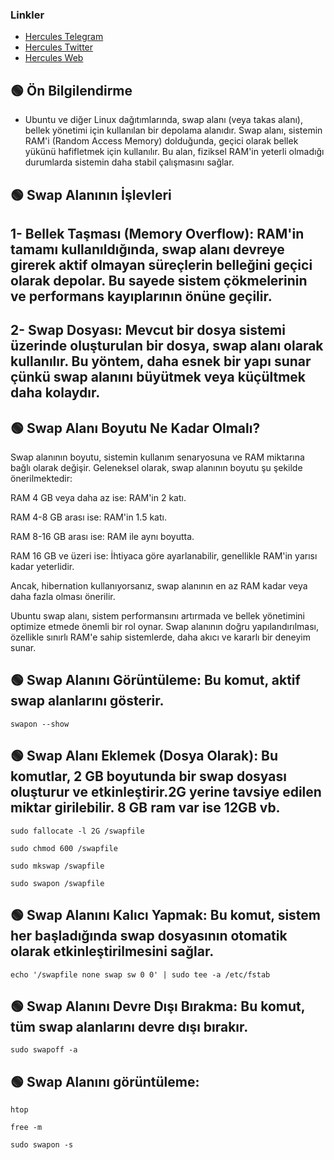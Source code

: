 

### Linkler
 * [Hercules Telegram](https://t.me/HerculesNode)
 * [Hercules Twitter](https://twitter.com/Herculesnode)
 * [Hercules Web](https://herculesnode.com)



## 🟢 Ön Bilgilendirme
- Ubuntu ve diğer Linux dağıtımlarında, swap alanı (veya takas alanı), bellek yönetimi için kullanılan bir depolama alanıdır. Swap alanı, sistemin RAM'i (Random Access Memory) dolduğunda, geçici olarak bellek yükünü hafifletmek için kullanılır. Bu alan, fiziksel RAM'in yeterli olmadığı durumlarda sistemin daha stabil çalışmasını sağlar.

## 🟢 Swap Alanının İşlevleri
## 1- Bellek Taşması (Memory Overflow): RAM'in tamamı kullanıldığında, swap alanı devreye girerek aktif olmayan süreçlerin belleğini geçici olarak depolar. Bu sayede sistem çökmelerinin ve performans kayıplarının önüne geçilir.

## 2- Swap Dosyası: Mevcut bir dosya sistemi üzerinde oluşturulan bir dosya, swap alanı olarak kullanılır. Bu yöntem, daha esnek bir yapı sunar çünkü swap alanını büyütmek veya küçültmek daha kolaydır.

## 🟢 Swap Alanı Boyutu Ne Kadar Olmalı?
Swap alanının boyutu, sistemin kullanım senaryosuna ve RAM miktarına bağlı olarak değişir. Geleneksel olarak, swap alanının boyutu şu şekilde önerilmektedir:

RAM 4 GB veya daha az ise: RAM'in 2 katı.

RAM 4-8 GB arası ise: RAM'in 1.5 katı.

RAM 8-16 GB arası ise: RAM ile aynı boyutta.

RAM 16 GB ve üzeri ise: İhtiyaca göre ayarlanabilir, genellikle RAM'in yarısı kadar yeterlidir.

Ancak, hibernation kullanıyorsanız, swap alanının en az RAM kadar veya daha fazla olması önerilir.

Ubuntu swap alanı, sistem performansını artırmada ve bellek yönetimini optimize etmede önemli bir rol oynar. Swap alanının doğru yapılandırılması, özellikle sınırlı RAM'e sahip sistemlerde, daha akıcı ve kararlı bir deneyim sunar.



## 🟢 Swap Alanını Görüntüleme: Bu komut, aktif swap alanlarını gösterir.


```shell
swapon --show
```

## 🟢 Swap Alanı Eklemek (Dosya Olarak): Bu komutlar, 2 GB boyutunda bir swap dosyası oluşturur ve etkinleştirir.2G yerine tavsiye edilen miktar girilebilir. 8 GB ram var ise 12GB vb.


```shell
sudo fallocate -l 2G /swapfile
```
```shell
sudo chmod 600 /swapfile
```
```shell
sudo mkswap /swapfile
```
```shell
sudo swapon /swapfile
```

## 🟢 Swap Alanını Kalıcı Yapmak: Bu komut, sistem her başladığında swap dosyasının otomatik olarak etkinleştirilmesini sağlar.


```shell
echo '/swapfile none swap sw 0 0' | sudo tee -a /etc/fstab
```

## 🟢 Swap Alanını Devre Dışı Bırakma: Bu komut, tüm swap alanlarını devre dışı bırakır.

```shell
sudo swapoff -a
```

## 🟢 Swap Alanını görüntüleme:

```shell
htop
```
```shell
free -m
```
```shell
sudo swapon -s
```
